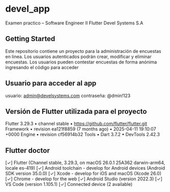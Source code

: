 # devel_app

Examen practico – Software Engineer II Flutter Devel Systems S.A

## Getting Started

Este repositorio contiene un proyecto para la administración de encuestas en linea.
Los usuarios autenticados podrán crear, modificar y eliminar encuestas.
Los usuarios pueden contestar encuestas de forma anónima ingresando el código para acceder

## Usuario para acceder al app
usuario: admin@develsystems.com 
contraseña: @dmin!123

## Versión de Flutter utilizada para el proyecto
Flutter 3.29.3 • channel stable • https://github.com/flutter/flutter.git
Framework • revision ea121f8859 (7 months ago) • 2025-04-11 19:10:07 +0000
Engine • revision cf56914b32
Tools • Dart 3.7.2 • DevTools 2.42.3

## Flutter doctor
[✓] Flutter (Channel stable, 3.29.3, on macOS 26.0.1 25A362 darwin-arm64, locale es-419)
[✓] Android toolchain - develop for Android devices (Android SDK version 35.0.0)
[✓] Xcode - develop for iOS and macOS (Xcode 26.0)
[✓] Chrome - develop for the web
[✓] Android Studio (version 2022.3)
[✓] VS Code (version 1.105.1)
[✓] Connected device (2 available)

